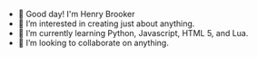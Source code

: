 - 👋 Good day! I'm Henry Brooker
- 👀 I’m interested in creating just about anything.
- 🌱 I’m currently learning Python, Javascript, HTML 5, and Lua.
- 💞️ I’m looking to collaborate on anything.

<!---
HenryBrooker/HenryBrooker is a ✨ special ✨ repository because its `README.md` (this file) appears on your GitHub profile.
You can click the Preview link to take a look at your changes.
--->
